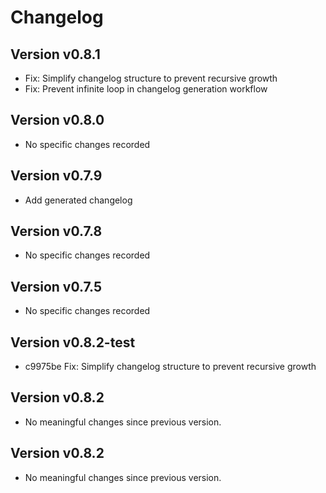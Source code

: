# Changelog

## Version v0.8.1
- Fix: Simplify changelog structure to prevent recursive growth
- Fix: Prevent infinite loop in changelog generation workflow

## Version v0.8.0
- No specific changes recorded

## Version v0.7.9
- Add generated changelog

## Version v0.7.8
- No specific changes recorded

## Version v0.7.5
- No specific changes recorded
## Version v0.8.2-test
- c9975be Fix: Simplify changelog structure to prevent recursive growth

## Version v0.8.2
- No meaningful changes since previous version.

## Version v0.8.2
- No meaningful changes since previous version.

